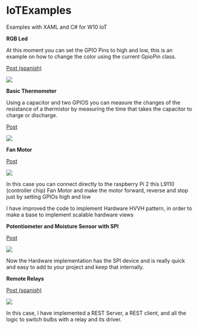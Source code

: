 # IoTExamples
Examples with XAML and C# for W10 IoT

<b>RGB Led</b>

At this moment you can set the GPIO Pins to high and low, this is an example on how to change the color using the current GpioPin class.

<a href="http://expediteapps.com/blog/usando-un-rgb-led-en-una-app-w10-iot/">Post (spanish)</a>

<img src="http://expediteapps.com/blog/wp-content/uploads/2015/05/sheet.png" />

<b>Basic Thermometer</b>

Using a capacitor and two GPIOS you can measure the changes of the resistance of a thermistor by measuring the time that takes the capacitor to charge or discharge.

<a href="http://expediteapps.com/blog/temperature-with-gpios-in-windows10iot-with-rpi2/">Post </a>

<img src="http://expediteapps.com/blog/wp-content/uploads/2015/05/thermistor.jpg" />

<b>Fan Motor</b>

<a href="http://expediteapps.com/blog/l9110-fan-motor-with-rpi2-with-windows-10-iot/">Post </a>

<img src="http://expediteapps.com/blog/wp-content/uploads/2015/05/fanmotor.jpg" />

In this case you can connect directly to the raspberry Pi 2 this L9110 (controller chip) Fan Motor and make the motor forward, reverse and stop just by setting GPIOs high and low

I have improved the code to implement Hardware HVVH pattern, in order to make a base to implement scalable hardware views

<b>Potentiometer and Moisture Sensor with SPI</b>

<a href="http://expediteapps.com/blog/sensingworldw10iot/">Post </a>

<img src="http://expediteapps.com/blog/wp-content/uploads/2015/06/SPI.jpg" />

Now the Hardware implementation has the SPI device and is really quick and easy to add to your project and keep that internally.

<b>Remote Relays</b>

<a href="http://expediteapps.com/blog/lucesremotas/">Post (spanish)</a>

<img src="http://expediteapps.com/blog/wp-content/uploads/2015/06/relaycircuit.png" />

In this case, I have implemented a REST Server, a REST client, and all the logic to switch bulbs with a relay and its driver.